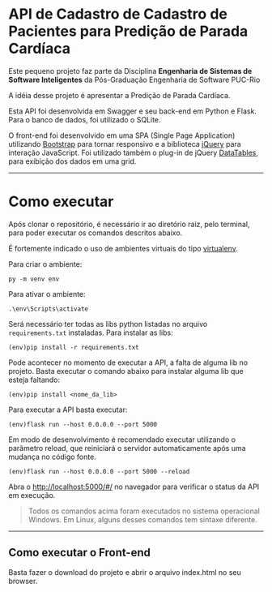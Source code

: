 # API de Cadastro de Cadastro de Pacientes para Predição de Parada Cardíaca 

Este pequeno projeto faz parte da Disciplina **Engenharia de Sistemas de Software Inteligentes** da Pós-Graduação Engenharia de Software PUC-Rio

A idéia desse projeto é apresentar a Predição de Parada Cardíaca. 

Esta API foi desenvolvida em Swagger e seu back-end em Python e Flask. Para o banco de dados, foi utilizado o SQLite.

O front-end foi desenvolvido em uma SPA (Single Page Application) utilizando [Bootstrap](https://getbootstrap.com/) para tornar responsivo e a biblioteca [jQuery](https://jquery.com/) para interação JavaScript. Foi utilizado também o plug-in de jQuery [DataTables](https://datatables.net/), para exibição dos dados em uma grid.  


---
# Como executar 
Após clonar o repositório, é necessário ir ao diretório raiz, pelo terminal, para poder executar os comandos descritos abaixo.

É fortemente indicado o uso de ambientes virtuais do tipo [virtualenv](https://virtualenv.pypa.io/en/latest/installation.html).

Para criar o ambiente:
```
py -m venv env
```
Para ativar o ambiente:
```
.\env\Scripts\activate
```
Será necessário ter todas as libs python listadas no arquivo `requirements.txt` instaladas.
Para instalar as libs:
```
(env)pip install -r requirements.txt
```
Pode acontecer no momento de executar a API, a falta de alguma lib no projeto. Basta executar o comando abaixo para instalar alguma lib que esteja faltando:
```
(env)pip install <nome_da_lib>
```
Para executar a API  basta executar:

```
(env)flask run --host 0.0.0.0 --port 5000
```
Em modo de desenvolvimento é recomendado executar utilizando o parâmetro reload, que reiniciará o servidor
automaticamente após uma mudança no código fonte. 

```
(env)flask run --host 0.0.0.0 --port 5000 --reload
```

Abra o [http://localhost:5000/#/](http://localhost:5000/#/) no navegador para verificar o status da API em execução.

> Todos os comandos acima foram executados no sistema operacional Windows. Em Linux, alguns desses comandos tem sintaxe diferente.

---
## Como executar o Front-end

Basta fazer o download do projeto e abrir o arquivo index.html no seu browser.



